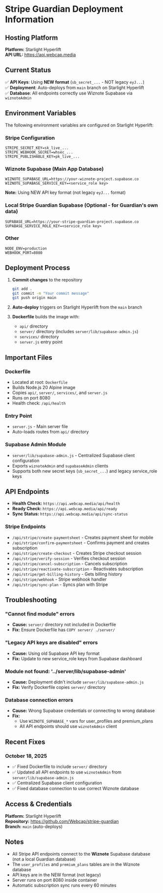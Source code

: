 # Stripe Guardian Deployment Information

## Hosting Platform

**Platform:** Starlight Hyperlift  
**API URL:** https://api.webcap.media

## Current Status

✅ **API Keys**: Using **NEW format** (`sb_secret_...` - NOT legacy `eyJ...`)  
✅ **Deployment**: Auto-deploys from `main` branch on Starlight Hyperlift  
✅ **Database**: All endpoints correctly use Wiznote Supabase via `wiznoteAdmin`

## Environment Variables

The following environment variables are configured on Starlight Hyperlift:

### Stripe Configuration
```
STRIPE_SECRET_KEY=sk_live_...
STRIPE_WEBHOOK_SECRET=whsec_...
STRIPE_PUBLISHABLE_KEY=pk_live_...
```

### Wiznote Supabase (Main App Database)
```
WIZNOTE_SUPABASE_URL=https://your-wiznote-project.supabase.co
WIZNOTE_SUPABASE_SERVICE_KEY=<service_role key>
```
**Note:** Using NEW API key format (not legacy `eyJ...` format)

### Local Stripe Guardian Supabase (Optional - for Guardian's own data)
```
SUPABASE_URL=https://your-stripe-guardian-project.supabase.co
SUPABASE_SERVICE_ROLE_KEY=<service_role key>
```

### Other
```
NODE_ENV=production
WEBHOOK_PORT=8080
```

## Deployment Process

1. **Commit changes** to the repository
   ```bash
   git add .
   git commit -m "Your commit message"
   git push origin main
   ```

2. **Auto-deploy** triggers on Starlight Hyperlift from the `main` branch

3. **Dockerfile** builds the image with:
   - `api/` directory
   - `server/` directory (includes `server/lib/supabase-admin.js`)
   - `services/` directory
   - `server.js` entry point

## Important Files

### Dockerfile
- Located at root: `Dockerfile`
- Builds Node.js 20 Alpine image
- Copies `api/`, `server/`, `services/`, and `server.js`
- Runs on port 8080
- Health check: `/api/health`

### Entry Point
- `server.js` - Main server file
- Auto-loads routes from `api/` directory

### Supabase Admin Module
- `server/lib/supabase-admin.js` - Centralized Supabase client configuration
- Exports `wiznoteAdmin` and `supabaseAdmin` clients
- Supports both new secret keys (`sb_secret_...`) and legacy service_role keys

## API Endpoints

- **Health Check:** `https://api.webcap.media/api/health`
- **Ready Check:** `https://api.webcap.media/api/ready`
- **Sync Status:** `https://api.webcap.media/api/sync-status`

### Stripe Endpoints
- `/api/stripe/create-paymentsheet` - Creates payment sheet for mobile
- `/api/stripe/confirm-paymentsheet` - Confirms payment and creates subscription
- `/api/stripe/create-checkout` - Creates Stripe checkout session
- `/api/stripe/verify-session` - Verifies checkout session
- `/api/stripe/cancel-subscription` - Cancels subscription
- `/api/stripe/reactivate-subscription` - Reactivates subscription
- `/api/stripe/get-billing-history` - Gets billing history
- `/api/stripe/webhook` - Stripe webhook handler
- `/api/stripe/sync-plan` - Syncs plan with Stripe

## Troubleshooting

### "Cannot find module" errors
- **Cause:** `server/` directory not included in Dockerfile
- **Fix:** Ensure Dockerfile has `COPY server/ ./server/`

### "Legacy API keys are disabled" errors
- **Cause:** Using old Supabase API key format
- **Fix:** Update to new service_role keys from Supabase dashboard

### Module not found: '../server/lib/supabase-admin'
- **Cause:** Deployment didn't include `server/lib/supabase-admin.js`
- **Fix:** Verify Dockerfile copies `server/` directory

### Database connection errors
- **Cause:** Wrong Supabase credentials or connecting to wrong database
- **Fix:** 
  - Use `WIZNOTE_SUPABASE_*` vars for user_profiles and premium_plans
  - All API endpoints should use `wiznoteAdmin` client

## Recent Fixes

### October 18, 2025
- ✅ Fixed Dockerfile to include `server/` directory
- ✅ Updated all API endpoints to use `wiznoteAdmin` from `server/lib/supabase-admin.js`
- ✅ Centralized Supabase client configuration
- ✅ Fixed database connection to use correct Wiznote database

## Access & Credentials

**Platform:** Starlight Hyperlift  
**Repository:** https://github.com/Webcap/stripe-guardian  
**Branch:** `main` (auto-deploys)

## Notes

- All Stripe API endpoints connect to the **Wiznote** Supabase database (not a local Guardian database)
- The `user_profiles` and `premium_plans` tables are in the Wiznote database
- API keys are in the NEW format (not legacy)
- Server runs on port 8080 inside container
- Automatic subscription sync runs every 60 minutes

